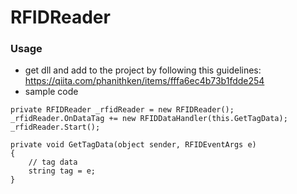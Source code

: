 # RFIDReader

### Usage
+ get dll and add to the project by following this guidelines: https://qiita.com/phanithken/items/fffa6ec4b73b1fdde254
+ sample code
```
private RFIDReader _rfidReader = new RFIDReader();
_rfidReader.OnDataTag += new RFIDDataHandler(this.GetTagData);
_rfidReader.Start();

private void GetTagData(object sender, RFIDEventArgs e)
{
    // tag data
    string tag = e;
}
```
